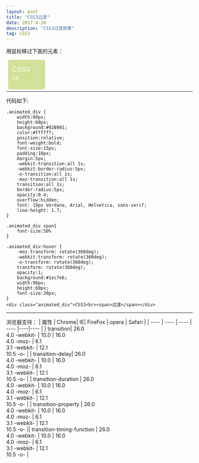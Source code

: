 ```yaml
---
layout: post
title: "CSS3过渡"
date: 2017-4-20
description: "CSS3过渡效果"
tag: CSS3 
---  
```

<style>
hr{
    width:100%;
    margin:0 auto;
}
.animated_div {
    width:80px;
    height:60px;
    background:#92B901;
    color:#ffffff;
    position:relative;
    font-weight:bold;
    font-size:15px;
    padding:10px;
    margin:5px;
    -webkit-transition:all 1s;
    -webkit-border-radius:5px;
	-o-transition:all 1s;
	-moz-transition:all 1s;
	transition:all 1s;
    border-radius:5px;
    opacity:0.4;
    overflow:hidden;
	font: 19px Verdana, Arial, Helvetica, sans-serif;
    line-height: 1.7;
}

.animated_div span{
	font-size:50%
}

.animated_div:hover {
    -moz-transform: rotate(360deg);
    -webkit-transform: rotate(360deg);
    -o-transform: rotate(360deg);
    transform: rotate(360deg);
    opacity:1;
    background:#1ec7e6;
    width:90px;
    height:60px;
    font-size:30px;
}

table{
	    text-align: center;
}
</style>
用鼠标移过下面的元素：
<div class="animated_div">CSS3<br><span>过渡</span></div>

----------

代码如下:

``` processing
.animated_div {
    width:80px;
    height:60px;
    background:#92B901;
    color:#ffffff;
    position:relative;
    font-weight:bold;
    font-size:15px;
    padding:10px;
    margin:5px;
    -webkit-transition:all 1s;
    -webkit-border-radius:5px;
	-o-transition:all 1s;
	-moz-transition:all 1s;
	transition:all 1s;
    border-radius:5px;
    opacity:0.4;
    overflow:hidden;
	font: 19px Verdana, Arial, Helvetica, sans-serif;
    line-height: 1.7;
}

.animated_div span{
	font-size:50%
}

.animated_div:hover {
    -moz-transform: rotate(360deg);
    -webkit-transform: rotate(360deg);
    -o-transform: rotate(360deg);
    transform: rotate(360deg);
    opacity:1;
    background:#1ec7e6;
    width:90px;
    height:60px;
    font-size:30px;
}
<div class="animated_div">CSS3<br><span>过渡</span></div>
```

----------
浏览器支持：
| 属性 | Chrome| IE| FireFox | opera  | Safari |
| ---- | ---- | ---- | ---- |----|---- |
| transition| 26.0<br />4.0 -webkit- | 10.0 | 16.0<br />4.0 -moz- | 6.1<br />3.1 -webkit- | 12.1<br />10.5 -o- |
| transition-delay| 26.0<br />4.0 -webkit- | 10.0 | 16.0<br />4.0 -moz- | 6.1<br />3.1 -webkit- | 12.1<br />10.5 -o- |
| transition-duration | 26.0<br />4.0 -webkit- | 10.0 | 16.0<br />4.0 -moz- | 6.1<br />3.1 -webkit- | 12.1<br />10.5 -o- |
| transition-property | 26.0<br />4.0 -webkit- | 10.0 | 16.0<br />4.0 -moz- | 6.1<br />3.1 -webkit- | 12.1<br />10.5 -o- || transition-timing-function | 26.0<br />4.0 -webkit- | 10.0 | 16.0<br />4.0 -moz- | 6.1<br />3.1 -webkit- | 12.1<br />10.5 -o- |

